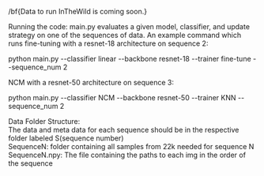 /bf{Data to run InTheWild is coming soon.}


Running the code:
main.py evaluates a given model, classifier, and update strategy on one of the sequences of data. 
An example command which runs fine-tuning with a resnet-18 architecture on sequence 2: 

python main.py --classifier linear --backbone resnet-18 --trainer fine-tune --sequence_num 2

NCM with a resnet-50 architecture on sequence 3:

python main.py --classifier NCM --backbone resnet-50 --trainer KNN --sequence_num 2







Data Folder Structure: <br />
The data and meta data for each sequence should be in the respective folder labeled S(sequence number) <br />
SequenceN: folder containing all samples from 22k needed for sequence N <br />
SequenceN.npy: The file containing the paths to each img in the order of the sequence <br />
<br />
